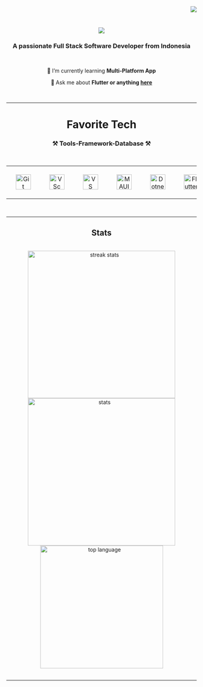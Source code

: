 <img align="right" src="https://visitor-badge.laobi.icu/badge?page_id=ahmadruslandia-cloud.visitor-badge" />

<div align="center">
<br/>
<h1>
    <img src="https://readme-typing-svg.herokuapp.com?font=Fira+Code&weight=500&size=30&pause=1000&color=BBBBBB&center=true&vCenter=true&random=false&width=430&lines=Hi+there+%F0%9F%91%8B%2C+;I'm+Ahmad+Ruslandia" />
</h1>
</div>


<div align="center">

<h3 align="center">A passionate Full Stack Software Developer from Indonesia</h3>

<br/>

🌱 I’m currently learning **Multi-Platform App**

💬 Ask me about **Flutter or anything [here](https://github.com/ahmadruslandia-cloud/ahmadruslandia-cloud/issues)**

<br/>

<hr/>

</div>
 
<h1 align="center">Favorite Tech</h1>
<div align="center">
    <h3 align="center">⚒️ Tools-Framework-Database ⚒️</h3>
    <br/>
    <table align="center">
      <tr>
        <td align="center" width="100">
            &nbsp;&nbsp;&nbsp;&nbsp;&nbsp;&nbsp;&nbsp;&nbsp;&nbsp;&nbsp;&nbsp;&nbsp;&nbsp;&nbsp;&nbsp;&nbsp;&nbsp;
          <a href="#ahmadruslandia-cloud">
            <img src="https://res.cloudinary.com/ddam8j6bz/image/upload/v1707919230/Tools-Freamwork-Language/behhdr8magpksb7uhxrp.png" width="40" height="40" alt="Git" />
          </a>
          <br>
            &nbsp;&nbsp;&nbsp;&nbsp;&nbsp;&nbsp;&nbsp;&nbsp;&nbsp;&nbsp;&nbsp;&nbsp;&nbsp;&nbsp;&nbsp;&nbsp;&nbsp;
        </td>
        <td align="center" width="100">
            &nbsp;&nbsp;&nbsp;&nbsp;&nbsp;&nbsp;&nbsp;&nbsp;&nbsp;&nbsp;&nbsp;&nbsp;&nbsp;&nbsp;&nbsp;&nbsp;&nbsp;
          <a href="#ahmadruslandia-cloud">
            <img src="https://res.cloudinary.com/ddam8j6bz/image/upload/v1707919246/Tools-Freamwork-Language/dxq0ksjgutbgxgyhfhgj.png" width="40" height="40" alt="VSc" />
          </a>
          <br>
            &nbsp;&nbsp;&nbsp;&nbsp;&nbsp;&nbsp;&nbsp;&nbsp;&nbsp;&nbsp;&nbsp;&nbsp;&nbsp;&nbsp;&nbsp;&nbsp;&nbsp;
        </td>
        <td align="center" width="100">
            &nbsp;&nbsp;&nbsp;&nbsp;&nbsp;&nbsp;&nbsp;&nbsp;&nbsp;&nbsp;&nbsp;&nbsp;&nbsp;&nbsp;&nbsp;&nbsp;&nbsp;
          <a href="#ahmadruslandia-cloud">
            <img src="https://res.cloudinary.com/ddam8j6bz/image/upload/v1707919276/Tools-Freamwork-Language/ysjxz0cclbeqkjsjig8w.png" width="40" height="40" alt="VS" />
          </a>
          <br>
            &nbsp;&nbsp;&nbsp;&nbsp;&nbsp;&nbsp;&nbsp;&nbsp;&nbsp;&nbsp;&nbsp;&nbsp;&nbsp;&nbsp;&nbsp;&nbsp;&nbsp;
        </td>
        <td align="center" width="100">
            &nbsp;&nbsp;&nbsp;&nbsp;&nbsp;&nbsp;&nbsp;&nbsp;&nbsp;&nbsp;&nbsp;&nbsp;&nbsp;&nbsp;&nbsp;&nbsp;&nbsp;
          <a href="#ahmadruslandia-cloud">
            <img src="https://res.cloudinary.com/ddam8j6bz/image/upload/v1707919325/Tools-Freamwork-Language/gfm7xqa5nib7fzjoidke.png" width="40" height="40" alt="MAUI" />
          </a>
          <br>
            &nbsp;&nbsp;&nbsp;&nbsp;&nbsp;&nbsp;&nbsp;&nbsp;&nbsp;&nbsp;&nbsp;&nbsp;&nbsp;&nbsp;&nbsp;&nbsp;&nbsp;
        </td>
        <td align="center" width="100">
            &nbsp;&nbsp;&nbsp;&nbsp;&nbsp;&nbsp;&nbsp;&nbsp;&nbsp;&nbsp;&nbsp;&nbsp;&nbsp;&nbsp;&nbsp;&nbsp;&nbsp;
          <a href="#ahmadruslandia-cloud">
            <img src="https://res.cloudinary.com/ddam8j6bz/image/upload/v1707919303/Tools-Freamwork-Language/nwu5ho1dly0ltakffmrt.png" width="40" height="40" alt="Dotnet" />
          </a>
          <br>
            &nbsp;&nbsp;&nbsp;&nbsp;&nbsp;&nbsp;&nbsp;&nbsp;&nbsp;&nbsp;&nbsp;&nbsp;&nbsp;&nbsp;&nbsp;&nbsp;&nbsp;
        </td>
        <td align="center" width="100">
            &nbsp;&nbsp;&nbsp;&nbsp;&nbsp;&nbsp;&nbsp;&nbsp;&nbsp;&nbsp;&nbsp;&nbsp;&nbsp;&nbsp;&nbsp;&nbsp;&nbsp;
          <a href="#ahmadruslandia-cloud">
            <img src="https://res.cloudinary.com/ddam8j6bz/image/upload/v1707919134/Tools-Freamwork-Language/dhsj90lirnbpuisgu5ic.png" width="40" height="40" alt="Flutter" />
          </a>
          <br>
            &nbsp;&nbsp;&nbsp;&nbsp;&nbsp;&nbsp;&nbsp;&nbsp;&nbsp;&nbsp;&nbsp;&nbsp;&nbsp;&nbsp;&nbsp;&nbsp;&nbsp;
        </td>
        <td align="center" width="100">
            &nbsp;&nbsp;&nbsp;&nbsp;&nbsp;&nbsp;&nbsp;&nbsp;&nbsp;&nbsp;&nbsp;&nbsp;&nbsp;&nbsp;&nbsp;&nbsp;&nbsp;
          <a href="#ahmadruslandia-cloud" >
            <img src="https://res.cloudinary.com/ddam8j6bz/image/upload/v1707919215/Tools-Freamwork-Language/pwejt6e80etmywpat7rq.png" width="40" height="40" alt="Laravel" />
          </a>
          <br>
            &nbsp;&nbsp;&nbsp;&nbsp;&nbsp;&nbsp;&nbsp;&nbsp;&nbsp;&nbsp;&nbsp;&nbsp;&nbsp;&nbsp;&nbsp;&nbsp;&nbsp;
        </td>
        <td align="center" width="100">
            &nbsp;&nbsp;&nbsp;&nbsp;&nbsp;&nbsp;&nbsp;&nbsp;&nbsp;&nbsp;&nbsp;&nbsp;&nbsp;&nbsp;&nbsp;&nbsp;&nbsp;
          <a href="#ahmadruslandia-cloud">
            <img src="https://res.cloudinary.com/ddam8j6bz/image/upload/v1744037784/sdostcpaadqdcgqd8via.png" width="40" height="40" alt="Bootstrap" />
          </a>
          <br>
            &nbsp;&nbsp;&nbsp;&nbsp;&nbsp;&nbsp;&nbsp;&nbsp;&nbsp;&nbsp;&nbsp;&nbsp;&nbsp;&nbsp;&nbsp;&nbsp;&nbsp;
        </td>
        <td align="center" width="100">
            &nbsp;&nbsp;&nbsp;&nbsp;&nbsp;&nbsp;&nbsp;&nbsp;&nbsp;&nbsp;&nbsp;&nbsp;&nbsp;&nbsp;&nbsp;&nbsp;&nbsp;
          <a href="#ahmadruslandia-cloud">
            <img src="https://res.cloudinary.com/ddam8j6bz/image/upload/v1707919117/Tools-Freamwork-Language/smpk3fjo3gitwbapld6r.png" width="40" height="40" alt="CodeIgniter" />
          </a>
          <br>
            &nbsp;&nbsp;&nbsp;&nbsp;&nbsp;&nbsp;&nbsp;&nbsp;&nbsp;&nbsp;&nbsp;&nbsp;&nbsp;&nbsp;&nbsp;&nbsp;&nbsp;
        </td>        
        <td align="center" width="100">
            &nbsp;&nbsp;&nbsp;&nbsp;&nbsp;&nbsp;&nbsp;&nbsp;&nbsp;&nbsp;&nbsp;&nbsp;&nbsp;&nbsp;&nbsp;&nbsp;&nbsp;
          <a href="#ahmadruslandia-cloud">
            <img src="https://res.cloudinary.com/ddam8j6bz/image/upload/v1707919152/Tools-Freamwork-Language/egl750x3p2cu8ctlfj0d.png" width="40" height="40" alt="Node.JS" />
          </a>
          <br>
            &nbsp;&nbsp;&nbsp;&nbsp;&nbsp;&nbsp;&nbsp;&nbsp;&nbsp;&nbsp;&nbsp;&nbsp;&nbsp;&nbsp;&nbsp;&nbsp;&nbsp;
        </td>
        <td align="center" width="100">
            &nbsp;&nbsp;&nbsp;&nbsp;&nbsp;&nbsp;&nbsp;&nbsp;&nbsp;&nbsp;&nbsp;&nbsp;&nbsp;&nbsp;&nbsp;&nbsp;&nbsp;
          <a href="#ahmadruslandia-cloud">
            <img src="https://res.cloudinary.com/ddam8j6bz/image/upload/v1707970566/Tools-Freamwork-Language/sdostcpaadqdcgqd8vib.png" width="40" height="40" alt="Angular.JS" />
          </a>
          <br>
            &nbsp;&nbsp;&nbsp;&nbsp;&nbsp;&nbsp;&nbsp;&nbsp;&nbsp;&nbsp;&nbsp;&nbsp;&nbsp;&nbsp;&nbsp;&nbsp;&nbsp;
        </td>
        <td align="center" width="100">
            &nbsp;&nbsp;&nbsp;&nbsp;&nbsp;&nbsp;&nbsp;&nbsp;&nbsp;&nbsp;&nbsp;&nbsp;&nbsp;&nbsp;&nbsp;&nbsp;&nbsp;
          <a href="#ahmadruslandia-cloud">
            <img src="https://res.cloudinary.com/ddam8j6bz/image/upload/v1707970549/Tools-Freamwork-Language/zpfh9qt5o5vygn4eegij.png" width="40" height="40" alt="React.JS" />
          </a>
          <br>
            &nbsp;&nbsp;&nbsp;&nbsp;&nbsp;&nbsp;&nbsp;&nbsp;&nbsp;&nbsp;&nbsp;&nbsp;&nbsp;&nbsp;&nbsp;&nbsp;&nbsp;
        </td>
        <td align="center" width="100">
            &nbsp;&nbsp;&nbsp;&nbsp;&nbsp;&nbsp;&nbsp;&nbsp;&nbsp;&nbsp;&nbsp;&nbsp;&nbsp;&nbsp;&nbsp;&nbsp;&nbsp;
          <a href="#ahmadruslandia-cloud">
            <img src="https://res.cloudinary.com/ddam8j6bz/image/upload/v1707970535/Tools-Freamwork-Language/yk0zykrw1ctjirmpi0ih.png" width="40" height="40" alt="Vue.JS" />
          </a>
          <br>
            &nbsp;&nbsp;&nbsp;&nbsp;&nbsp;&nbsp;&nbsp;&nbsp;&nbsp;&nbsp;&nbsp;&nbsp;&nbsp;&nbsp;&nbsp;&nbsp;&nbsp;
        </td>
        <td align="center" width="100">
            &nbsp;&nbsp;&nbsp;&nbsp;&nbsp;&nbsp;&nbsp;&nbsp;&nbsp;&nbsp;&nbsp;&nbsp;&nbsp;&nbsp;&nbsp;&nbsp;&nbsp;
          <a href="#ahmadruslandia-cloud">
            <img src="https://res.cloudinary.com/ddam8j6bz/image/upload/v1707970524/Tools-Freamwork-Language/xsp7iqkhiwunkgx11lsb.png" width="40" height="40" alt="Blazor" />
          </a>
          <br>
            &nbsp;&nbsp;&nbsp;&nbsp;&nbsp;&nbsp;&nbsp;&nbsp;&nbsp;&nbsp;&nbsp;&nbsp;&nbsp;&nbsp;&nbsp;&nbsp;&nbsp;
        </td>
                  <td align="center" width="100">
            &nbsp;&nbsp;&nbsp;&nbsp;&nbsp;&nbsp;&nbsp;&nbsp;&nbsp;&nbsp;&nbsp;&nbsp;&nbsp;&nbsp;&nbsp;&nbsp;&nbsp;
          <a href="#ahmadruslandia-cloud">
            <img src="https://res.cloudinary.com/ddam8j6bz/image/upload/v1707919186/Tools-Freamwork-Language/vwy8zwm6dqelaq3i1mcp.png" width="40" height="40" alt="MySQL" />
          </a>
          <br>
            &nbsp;&nbsp;&nbsp;&nbsp;&nbsp;&nbsp;&nbsp;&nbsp;&nbsp;&nbsp;&nbsp;&nbsp;&nbsp;&nbsp;&nbsp;&nbsp;&nbsp;
        </td>
        <td align="center" width="100">
            &nbsp;&nbsp;&nbsp;&nbsp;&nbsp;&nbsp;&nbsp;&nbsp;&nbsp;&nbsp;&nbsp;&nbsp;&nbsp;&nbsp;&nbsp;&nbsp;&nbsp;
          <a href="#ahmadruslandia-cloud">
            <img src="https://res.cloudinary.com/ddam8j6bz/image/upload/v1707922095/Tools-Freamwork-Language/rqfjziyactgrcxayah7t.png" width="40" height="40" alt="SQLite" />
          </a>
          <br>
            &nbsp;&nbsp;&nbsp;&nbsp;&nbsp;&nbsp;&nbsp;&nbsp;&nbsp;&nbsp;&nbsp;&nbsp;&nbsp;&nbsp;&nbsp;&nbsp;&nbsp;
        </td>
        <td align="center" width="100">
            &nbsp;&nbsp;&nbsp;&nbsp;&nbsp;&nbsp;&nbsp;&nbsp;&nbsp;&nbsp;&nbsp;&nbsp;&nbsp;&nbsp;&nbsp;&nbsp;&nbsp;
          <a href="#ahmadruslandia-cloud">
            <img src="https://res.cloudinary.com/ddam8j6bz/image/upload/v1707919172/Tools-Freamwork-Language/opj7od0pwu5qsldhqmft.png" width="40" height="40" alt="SQLServer" />
          </a>
          <br>
            &nbsp;&nbsp;&nbsp;&nbsp;&nbsp;&nbsp;&nbsp;&nbsp;&nbsp;&nbsp;&nbsp;&nbsp;&nbsp;&nbsp;&nbsp;&nbsp;&nbsp;
        </td>
      </tr>
    </table>

<br/>

<hr/>

</div>


<h2 align="center">Stats</h2>
<br>
<div align=center>
  <img width=390 src="https://streak-stats.demolab.com/?user=ahmadruslandia-cloud&count_private=true&theme=react&border_radius=10" alt="streak stats"/>
  <img width=390 src="https://github-readme-stats.vercel.app/api?username=ahmadruslandia-cloud&count_private=true&show_icons=true&theme=react&rank_icon=github&border_radius=10" alt="stats" />
  <br/>
  <img width=325 align="center" src="https://github-readme-stats.vercel.app/api/top-langs/?username=ahmadruslandia-cloud&hide=HTML&langs_count=8&layout=compact&theme=react&border_radius=10&size_weight=0.5&count_weight=0.5&exclude_repo=github-readme-stats" alt="top language"/>

<br/>
<br/>

<hr/>

</div>

<br/>
